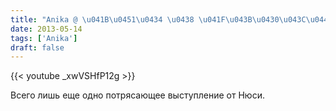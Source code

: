 ```yaml
---
title: "Anika @ \u041B\u0451\u0434 \u0438 \u041F\u043B\u0430\u043C\u044F 2013"
date: 2013-05-14
tags: ['Anika']
draft: false
---
```

{{< youtube _xwVSHfP12g >}}

<p>Всего лишь еще одно потрясающее выступление от Нюси.</p>

